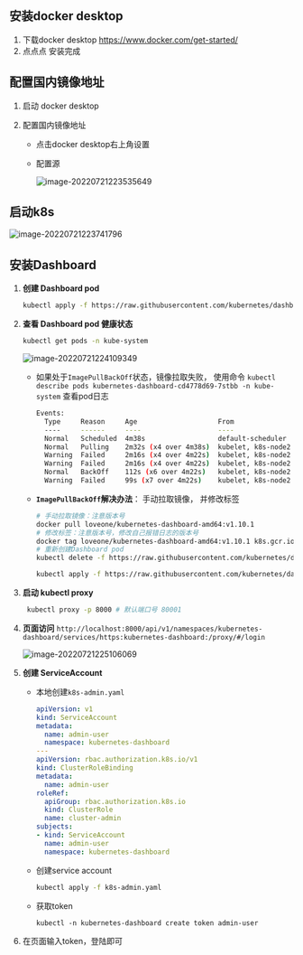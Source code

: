 ## 安装docker desktop

1. 下载docker desktop https://www.docker.com/get-started/
2. 点点点 安装完成

## 配置国内镜像地址

1. 启动 docker desktop

2. 配置国内镜像地址

   - 点击docker desktop右上角设置

   - 配置源

     ![image-20220721223535649](https://raw.githubusercontent.com/hellolib/pictures/main/Typora/pic-00-gitee/20220721223535.png)

## 启动k8s

![image-20220721223741796](https://raw.githubusercontent.com/hellolib/pictures/main/Typora/pic-00-gitee/20220721223741.png)

## 安装Dashboard

1. **创建 Dashboard  pod**

   ```bash
   kubectl apply -f https://raw.githubusercontent.com/kubernetes/dashboard/v1.10.1/src/deploy/recommended/kubernetes-dashboard.yaml
   ```

2. **查看 Dashboard  pod 健康状态**

   ```bash
   kubectl get pods -n kube-system
   ```

   ![image-20220721224109349](https://raw.githubusercontent.com/hellolib/pictures/main/Typora/pic-00-gitee/20220721224109.png)

   - 如果处于`ImagePullBackOff`状态，镜像拉取失败， 使用命令  `kubectl describe pods kubernetes-dashboard-cd4778d69-7stbb -n kube-system` 查看pod日志

     ```bash
     Events:
       Type     Reason     Age                    From                Message
       ----     ------     ----                   ----                -------
       Normal   Scheduled  4m38s                  default-scheduler   Successfully assigned kube-system/kubernetes-dashboard-975499656-krwl7 to k8s-node2
       Normal   Pulling    2m32s (x4 over 4m38s)  kubelet, k8s-node2  Pulling image "k8s.gcr.io/kubernetes-dashboard-amd64:v1.10.1"
       Warning  Failed     2m16s (x4 over 4m22s)  kubelet, k8s-node2  Failed to pull image "k8s.gcr.io/kubernetes-dashboard-amd64:v1.10.1": rpc error: code = Unknown desc = Error response from daemon: Get https://k8s.gcr.io/v2/: net/http: request canceled while waiting for connection (Client.Timeout exceeded while awaiting headers)
       Warning  Failed     2m16s (x4 over 4m22s)  kubelet, k8s-node2  Error: ErrImagePull
       Normal   BackOff    112s (x6 over 4m22s)   kubelet, k8s-node2  Back-off pulling image "k8s.gcr.io/kubernetes-dashboard-amd64:v1.10.1"
       Warning  Failed     99s (x7 over 4m22s)    kubelet, k8s-node2  Error: ImagePullBackOff
     
     ```

   - **`ImagePullBackOff`解决办法**： 手动拉取镜像， 并修改标签

     ```bash
     # 手动拉取镜像：注意版本号
     docker pull loveone/kubernetes-dashboard-amd64:v1.10.1
     # 修改标签：注意版本号，修改自己报错日志的版本号
     docker tag loveone/kubernetes-dashboard-amd64:v1.10.1 k8s.gcr.io/kubernetes-dashboard-amd64:v1.10.1
     # 重新创建Dashboard pod
     kubectl delete -f https://raw.githubusercontent.com/kubernetes/dashboard/v1.10.1/src/deploy/recommended/kubernetes-dashboard.yaml
     
     kubectl apply -f https://raw.githubusercontent.com/kubernetes/dashboard/v1.10.1/src/deploy/recommended/kubernetes-dashboard.yaml
     ```

     

3. **启动 kubectl proxy**

   ```bash
    kubectl proxy -p 8000 # 默认端口号 80001 
   ```

4. **页面访问** `http://localhost:8000/api/v1/namespaces/kubernetes-dashboard/services/https:kubernetes-dashboard:/proxy/#/login`

   ![image-20220721225106069](https://raw.githubusercontent.com/hellolib/pictures/main/Typora/pic-00-gitee/20220721225106.png)

5. **创建 ServiceAccount**

   - 本地创建`k8s-admin.yaml`

     ```yaml
     apiVersion: v1
     kind: ServiceAccount
     metadata:
       name: admin-user
       namespace: kubernetes-dashboard
     ---
     apiVersion: rbac.authorization.k8s.io/v1
     kind: ClusterRoleBinding
     metadata:
       name: admin-user
     roleRef:
       apiGroup: rbac.authorization.k8s.io
       kind: ClusterRole
       name: cluster-admin
     subjects:
     - kind: ServiceAccount
       name: admin-user
       namespace: kubernetes-dashboard
     ```

   - 创建service account

     ```bash
     kubectl apply -f k8s-admin.yaml
     ```

   - 获取token

     ```
     kubectl -n kubernetes-dashboard create token admin-user
     ```

6. 在页面输入token，登陆即可

   

